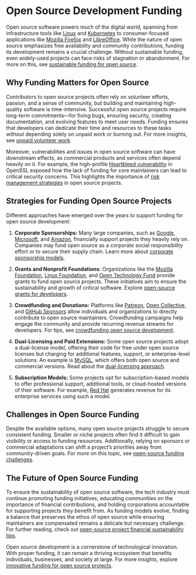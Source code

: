 # Open Source Development Funding

Open source software powers much of the digital world, spanning from infrastructure tools like [Linux](https://www.linux.org/) and [Kubernetes](https://kubernetes.io/) to consumer-focused applications like [Mozilla Firefox](https://www.mozilla.org/firefox/) and [LibreOffice](https://www.libreoffice.org/). While the nature of open source emphasizes free availability and community contributions, funding its development remains a crucial challenge. Without sustainable funding, even widely-used projects can face risks of stagnation or abandonment. For more on this, see [sustainable funding for open source](https://www.license-token.com/wiki/sustainable-funding-for-open-source).

## Why Funding Matters for Open Source

Contributors to open source projects often rely on volunteer efforts, passion, and a sense of community, but building and maintaining high-quality software is time-intensive. Successful open source projects require long-term commitments—for fixing bugs, ensuring security, creating documentation, and evolving features to meet user needs. Funding ensures that developers can dedicate their time and resources to these tasks without depending solely on unpaid work or burning out. For more insights, see [unpaid volunteer work](https://www.license-token.com/wiki/unpaid-volunteer-work).

Moreover, vulnerabilities and issues in open source software can have downstream effects, as commercial products and services often depend heavily on it. For example, the high-profile [Heartbleed vulnerability](https://heartbleed.com/) in OpenSSL exposed how the lack of funding for core maintainers can lead to critical security concerns. This highlights the importance of [risk management strategies](https://www.license-token.com/wiki/risk-management-strategies) in open source projects.

## Strategies for Funding Open Source Projects

Different approaches have emerged over the years to support funding for open source development:

1. **Corporate Sponsorships:** Many large companies, such as [Google](https://opensource.google/), [Microsoft](https://opensource.microsoft.com/), and [Amazon](https://aws.amazon.com/opensource/), financially support projects they heavily rely on. Companies may fund open source as a corporate social responsibility effort or to secure their supply chain. Learn more about [corporate sponsorship models](https://www.license-token.com/wiki/corporate-sponsorship-models).

2. **Grants and Nonprofit Foundations:** Organizations like the [Mozilla Foundation](https://foundation.mozilla.org/), [Linux Foundation](https://www.linuxfoundation.org/), and [Open Technology Fund](https://www.opentech.fund/) provide grants to fund open source projects. These initiatives aim to ensure the sustainability and growth of critical software. Explore [open-source grants for developers](https://www.license-token.com/wiki/open-source-grants-for-developers).

3. **Crowdfunding and Donations:** Platforms like [Patreon](https://www.patreon.com/), [Open Collective](https://opencollective.com/), and [GitHub Sponsors](https://github.com/sponsors) allow individuals and organizations to directly contribute to open source maintainers. Crowdfunding campaigns help engage the community and provide recurring revenue streams for developers. For tips, see [crowdfunding open source development](https://www.license-token.com/wiki/crowdfunding-open-source-development).

4. **Dual-Licensing and Paid Extensions:** Some open source projects adopt a dual-license model, offering their code for free under open source licenses but charging for additional features, support, or enterprise-level solutions. An example is [MySQL](https://www.mysql.com/), which offers both open source and commercial versions. Read about the [dual-licensing approach](https://www.license-token.com/wiki/dual-licensing-approach).

5. **Subscription Models:** Some projects opt for subscription-based models to offer professional support, additional tools, or cloud-hosted versions of their software. For example, [Red Hat](https://www.redhat.com/) generates revenue for its enterprise services using such a model.

## Challenges in Open Source Funding

Despite the available options, many open source projects struggle to secure consistent funding. Smaller or niche projects often find it difficult to gain visibility or access to funding resources. Additionally, relying on sponsors or commercial adaptations can shift a project’s priorities away from community-driven goals. For more on this topic, see [open-source funding challenges](https://www.license-token.com/wiki/open-source-funding-challenges).

## The Future of Open Source Funding

To ensure the sustainability of open source software, the tech industry must continue promoting funding initiatives, educating communities on the importance of financial contributions, and holding corporations accountable for supporting projects they benefit from. As funding models evolve, finding a balance that preserves the ethos of open source while ensuring maintainers are compensated remains a delicate but necessary challenge. For further reading, check out [open-source project financial sustainability tips](https://www.license-token.com/wiki/open-source-project-financial-sustainability-tips).

Open source development is a cornerstone of technological innovation. With proper funding, it can remain a thriving ecosystem that benefits individuals, businesses, and society at large. For more insights, explore [innovative funding for open source projects](https://www.license-token.com/wiki/innovative-funding-for-open-source-projects).